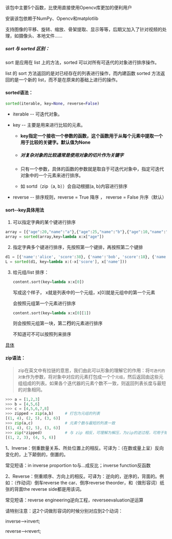 该包中主要5个函数，比使用直接使用Opencv库更加的便利用户

安装该包依赖于NumPy、Opencv和matplotlib

支持图像的平移、旋转、缩放、骨架提取、显示等等，后期又加入了针对视频的处理，如摄像头、本地文件……

##### **sort 与 sorted 区别：**

sort 是应用在 list 上的方法，sorted 可以对所有可迭代的对象进行排序操作。

list 的 sort 方法返回的是对已经存在的列表进行操作，而内建函数 sorted 方法返回的是一个新的 list，而不是在原来的基础上进行的操作。

#### sorted语法：

```python
sorted(iterable, key=None, reverse=False)  
```

- iterable -- 可迭代对象。

- key -- 主要是用来进行比较的元素。
  
  - **key指定一个接收一个参数的函数，这个函数用于从每个元素中提取一个用于比较的关键字。默认值为None**
  
  - ##### 对复杂对象的比较通常是使用对象的切片作为关键字
  
  - 只有一个参数，具体的函数的参数就是取自于可迭代对象中，指定可迭代对象中的一个元素来进行排序。
  
  - 如 sortd（zip（a, b））会自动根据(a, b)内容进行排序
  
- reverse -- 排序规则，reverse = True 降序 ， reverse = False 升序（默认）

#### sort--key具体用法

1. 可以指定字典的某个键进行排序

~~~python
array = [{"age":20,"name":"a"},{"age":25,"name":"b"},{"age":10,"name":"c"}]
array = sorted(array,key=lambda x:x["age"])
~~~

2. 指定字典多个键进行排序，先按照第一个键排，再按照第二个键排

~~~python
d1 = [{'name':'alice', 'score':38}, {'name':'bob', 'score':18}, {'name':'darl', 'score':28}, {'name':'christ', 'score':28}]
L = sorted(d1, key=lambda x:(-x['score'], x['name']))
~~~

3. 给元组/list 排序：

   ```python
   content.sort(key=lambda x:x[0])
   ```

   写成这个样子， x就是列表中的一个元组，x[0]就是元组中的第一个元素

   会按照元组第一个元素进行排序

   ~~~python
   content.sort(key=lambda x:x[0][1])
   ~~~

   则会按照元组第一块，第二**行**的元素进行排序

   不知道可不可以按照列来排序

[具体](https://blog.csdn.net/qq_35531549/article/details/88405224)

#### zip语法：

> zip在英文中有拉链的意思，我们由此可以形象的理解它的作用：将`可迭代的对象`作为参数，将对象中对应的元素打包成一个个`元组`，然后返回由这些元组组成的列表。如果各个迭代器的元素个数不一致，则返回列表长度与最短的对象相同。

~~~python
>>> a = [1,2,3]
>>> b = [4,5,6]
>>> c = [4,5,6,7,8]
>>> zipped = zip(a,b)     # 打包为元组的列表
[(1, 4), (2, 5), (3, 6)]
>>> zip(a,c)              # 元素个数与最短的列表一致
[(1, 4), (2, 5), (3, 6)]
>>> zip(*zipped)          # 与 zip 相反，可理解为解压，为zip的逆过程，可用于矩阵的转置
[(1, 2, 3), (4, 5, 6)]

~~~





1、Inverse：侧重数量关系、所处位置上的相反。可译为：（在数或量上呈）反向变化的，上下颠倒的，倒置的。

常见短语：in inverse proportion to与...成反比；inverse function反函数

2、Reverse：侧重顺序、方向上的相反。可译为：逆向的，逆序的，背面的。例如：（作动词）倒车reverse the car、倒序reverse theorder，和（做形容词）纸张的背面the reverse side都是用该词。

常见短语：reverse engineering逆向工程，reverseevaluation逆运算

请特别注意：这2个词做形容词的时候分别对应到2个动词：

inverse-->invert;

reverse-->revert;